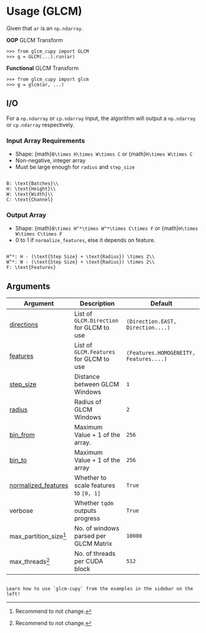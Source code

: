# Usage (GLCM)

Given that `ar` is an `np.ndarray`.

**OOP** GLCM Transform

```pycon
>>> from glcm_cupy import GLCM
>>> g = GLCM(...).run(ar)
```

**Functional** GLCM Transform

```pycon
>>> from glcm_cupy import glcm
>>> g = glcm(ar, ...)
```

## I/O

For a `np.ndarray` or `cp.ndarray` input, the algorithm will output a
`np.ndarray` or `cp.ndarray` respectively.

### Input Array Requirements

- Shape: {math}`B\times H\times W\times C` or {math}`H\times W\times C`
- Non-negative, integer array
- Must be large enough for `radius` and `step_size`

```{math}

B: \text{Batches}\\
H: \text{Height}\\
W: \text{Width}\\
C: \text{Channel}
```

### Output Array

- Shape: {math}`B\times H^*\times W^*\times C\times F` or {math}`H\times W\times C\times F`
- 0 to 1 if `normalize_features`, else it depends on feature.

```{math}

H^*: H - (\text{Step Size} + \text{Radius}) \times 2\\
W^*: W - (\text{Step Size} + \text{Radius}) \times 2\\
F: \text{Features}
```

## Arguments

| Argument                                   | Description                              | Default                                |
|--------------------------------------------|------------------------------------------|----------------------------------------|
| [directions](../direction)                 | List of `GLCM.Direction` for GLCM to use | `(Direction.EAST, Direction....)`      |
| [features](../features)                    | List of `GLCM.Features` for GLCM to use  | `(Features.HOMOGENEITY, Features....)` |
| [step_size](../radius_step_size)           | Distance between GLCM Windows            | `1`                                    |
| [radius](../radius_step_size)              | Radius of GLCM Windows                   | `2`                                    |
| [bin_from](../binning)                     | Maximum Value + 1 of the array.          | `256`                                  |
| [bin_to](../binning)                       | Maximum Value + 1 of the array           | `256`                                  |
| [normalized_features](normalized_features) | Whether to scale features to `[0, 1]`    | `True`                                 |
| verbose                                    | Whether `tqdm` outputs progress          | `True`                                 |
| max_partition_size[^*]                     | No. of windows parsed per GLCM Matrix    | `10000`                                |
| max_threads[^*]                            | No. of threads per CUDA block            | `512`                                  |

[^*]: Recommend to not change.

```{seealso}

Learn how to use `glcm-cupy` from the examples in the sidebar on the left!
```

